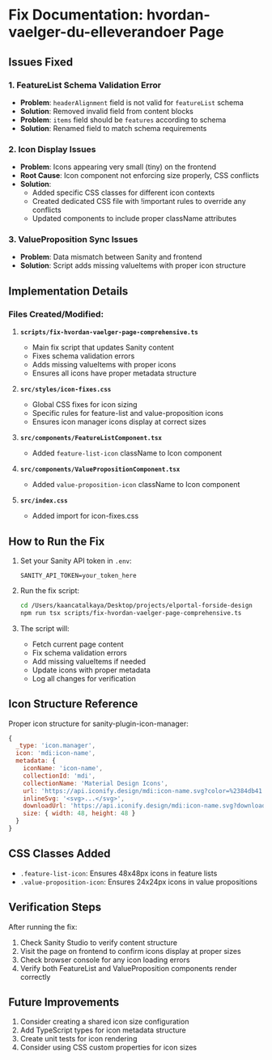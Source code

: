 # Fix Documentation: hvordan-vaelger-du-elleverandoer Page

## Issues Fixed

### 1. **FeatureList Schema Validation Error**
- **Problem**: `headerAlignment` field is not valid for `featureList` schema
- **Solution**: Removed invalid field from content blocks
- **Problem**: `items` field should be `features` according to schema
- **Solution**: Renamed field to match schema requirements

### 2. **Icon Display Issues**
- **Problem**: Icons appearing very small (tiny) on the frontend
- **Root Cause**: Icon component not enforcing size properly, CSS conflicts
- **Solution**: 
  - Added specific CSS classes for different icon contexts
  - Created dedicated CSS file with !important rules to override any conflicts
  - Updated components to include proper className attributes

### 3. **ValueProposition Sync Issues**
- **Problem**: Data mismatch between Sanity and frontend
- **Solution**: Script adds missing valueItems with proper icon structure

## Implementation Details

### Files Created/Modified:

1. **`scripts/fix-hvordan-vaelger-page-comprehensive.ts`**
   - Main fix script that updates Sanity content
   - Fixes schema validation errors
   - Adds missing valueItems with proper icons
   - Ensures all icons have proper metadata structure

2. **`src/styles/icon-fixes.css`**
   - Global CSS fixes for icon sizing
   - Specific rules for feature-list and value-proposition icons
   - Ensures icon manager icons display at correct sizes

3. **`src/components/FeatureListComponent.tsx`**
   - Added `feature-list-icon` className to Icon component

4. **`src/components/ValuePropositionComponent.tsx`**
   - Added `value-proposition-icon` className to Icon component

5. **`src/index.css`**
   - Added import for icon-fixes.css

## How to Run the Fix

1. Set your Sanity API token in `.env`:
   ```
   SANITY_API_TOKEN=your_token_here
   ```

2. Run the fix script:
   ```bash
   cd /Users/kaancatalkaya/Desktop/projects/elportal-forside-design
   npm run tsx scripts/fix-hvordan-vaelger-page-comprehensive.ts
   ```

3. The script will:
   - Fetch current page content
   - Fix schema validation errors
   - Add missing valueItems if needed
   - Update icons with proper metadata
   - Log all changes for verification

## Icon Structure Reference

Proper icon structure for sanity-plugin-icon-manager:
```javascript
{
  _type: 'icon.manager',
  icon: 'mdi:icon-name',
  metadata: {
    iconName: 'icon-name',
    collectionId: 'mdi',
    collectionName: 'Material Design Icons',
    url: 'https://api.iconify.design/mdi:icon-name.svg?color=%2384db41',
    inlineSvg: '<svg>...</svg>',
    downloadUrl: 'https://api.iconify.design/mdi:icon-name.svg?download=true',
    size: { width: 48, height: 48 }
  }
}
```

## CSS Classes Added

- `.feature-list-icon`: Ensures 48x48px icons in feature lists
- `.value-proposition-icon`: Ensures 24x24px icons in value propositions

## Verification Steps

After running the fix:

1. Check Sanity Studio to verify content structure
2. Visit the page on frontend to confirm icons display at proper sizes
3. Check browser console for any icon loading errors
4. Verify both FeatureList and ValueProposition components render correctly

## Future Improvements

1. Consider creating a shared icon size configuration
2. Add TypeScript types for icon metadata structure
3. Create unit tests for icon rendering
4. Consider using CSS custom properties for icon sizes